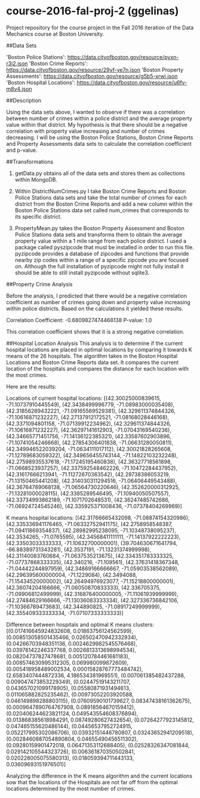 # course-2016-fal-proj-2 (ggelinas)
Project repository for the course project in the Fall 2016 iteration of the Data Mechanics course at Boston University.

##Data Sets

'Boston Police Stations': https://data.cityofboston.gov/resource/pyxn-r3i2.json
'Boston Crime Reports': https://data.cityofboston.gov/resource/29yf-ye7n.json
'Boston Property Assessments': https://data.cityofboston.gov/resource/g5b5-xrwi.json
'Boston Hospital Locations': https://data.cityofboston.gov/resource/u6fv-m8v4.json

##Description

Using the data sets above, I wanted to observe if there was a correlation between number of crimes within a police 
district and the average property value within that district. My hypothesis is that there should be a negative correlation 
with property value increasing and number of crimes decreasing. I will be using the Boston Police Stations, Boston Crime 
Reports and Property Assessments data sets to calculate the correlation coefficient and p-value.

##Transformations

1. getData.py obtains all of the data sets and stores them as collections within MongoDB.

2. Within DistrictNumCrimes.py I take Boston Crime Reports and Boston Police Stations data sets and take the total 
number of crimes for each district from the Boston Crime Reports and add a new column within the Boston Police Stations
 data set called num_crimes that corresponds to its specific district.

3. PropertyMean.py takes the Boston Property Assessment and Boston Police Stations data sets and transforms them to obtain
the average property value within a 1 mile range from each police district. I used a package called pyszipcode that must
be installed in order to run this file. pyzipcode provides a database of zipcodes and functions that provide nearby
zip codes within a range of a specific zipcode you are focused on. Although the full installation of pyzipcode might not
fully install it should be able to still install pyzipcode without sqlite3.

##Property Crime Analysis

Before the analysis, I predicted that there would be a negative correlation coefficient as number of crimes going down
and property value increasing within police districts. Based on the calculations it yielded these results.

Correlation Coefficient: -0.6809827474468138
P-value: 1.0

This correlation coefficient shows that it is a strong negative correlation.

##Hospital Location Analysis
This analysis is to determine if the current hospital locations are placed in optimal locations by comparing it towards
K means of the 26 hospitals. The algorithm takes in the Boston Hospital Locations and Boston Crime Reports data set.
It compares the current location of the hospitals and compares the distance for each location with the most crimes.

Here are the results:

Locations of current hospital locations: [(42.30025000839615, -71.10737910445549), 
(42.3438499996779, -71.08983000035408), (42.31856289432221, -71.09165569529381), (42.329611374844326, -71.10616871232227),
(42.27137912172521, -71.08168028446168), (42.3371094801158, -71.07139912234962), (42.329611374844326, -71.10616871232227),
(42.36297141612903, -71.07043169540236), (42.34665771451756, -71.14136122385321), (42.33587602903896, -71.10741054246668),
(42.27854306401838, -71.06631280050811), (42.349946522039204, -71.0634111017112), (42.30021828265608, -71.12789683059322),
(42.349656455743144, -71.14822103232248), (42.27598935537618, -71.17245195460838), (42.36327718561898, -71.0668523937257),
(42.337592548462226, -71.10472284437952), (42.31617666213941, -71.11272670363542), (42.29738386053219, -71.13150465441208),
(42.314030311294516, -71.06406449543488), (42.36764789068138, -71.06564730220646), (42.352620000312925, -71.13281000028115),
(42.3385289546495, -71.10940050507557), (42.33734993862189, -71.1071702648531), (42.36247485742686, -71.06924724545246),
(42.335925371008436, -71.07378404269969)]

K means hospital locations: [(42.31766665432098, -71.08874154320986), (42.335336941176465, -71.06332752941175), 
(42.2758958548387, -71.09411869354837), (42.28982995238095, -71.10348738095237), (42.3534265, -71.0765595), 
(42.34568411111111, -71.14137922222223), (42.33503033333333, -71.10632700000001), (39.704630671641794, -66.88389731343281), 
(42.3537191, -71.13231374999998), (42.31140083760684, -71.0637535213675), (42.334351783333325, -71.07737868333335), 
(42.340216, -71.109561), (42.37631418367348, -71.04442244897959), (42.34869166666667, -71.05903538562089), 
(42.296395600000004, -71.1229084), (42.3494088, -71.15434520000002), (42.26494976923077, -71.15218800000001), 
(42.36074204166666, -71.06050870833333), (42.336705375, -71.09906812499999), (42.316876400000005, -71.11061939999999), 
(42.27484629166666, -71.13036083333334), (42.327336736842106, -71.10366789473683), (42.344890825, -71.08917249999999), 
(42.355409333333334, -71.07107333333333)]

Difference between hospitals and optimal K means clusters: [(0.017416645924832608, 0.01863756124562599), 
(0.008513058501435466, 0.026502470942332934), (0.04266703948351136, 0.0024629982545576468), 
(0.03978142246337768, 0.0026813313698994534), (0.08204737827478681, 0.005120784461681183), 
(0.008574630995312305, 0.069980099872609), (0.005418958489002534, 0.00015828767773484742), 
(2.6583407444872336, 4.186534381969551), (0.007061385482437288, 0.009047473853229349), 
(0.02447519143211707, 0.043657021099178905), (0.05580871931494613, 0.011065882825235462), 
(0.00973052203920588, 0.046149898288803115), (0.07609590101739627, 0.08347438161362675), 
(0.0009647890764767908, 0.08918564670159412), (0.020406244623821124, 0.049543554608376894), 
(0.013868385618984291, 0.08749280627432654), (0.07264277923145812, 0.047465155620486144), 
(0.04456537952724915, 0.052217995302086706), (0.03932151446780807, 0.03243652941209518), 
(0.0028460887054890804, 0.04655490456511302), (0.09280159901472018, 0.06471353112688405), 
(0.02528326347081844, 0.029142105544323726), (0.006361870350502841, 0.020228005075580313), 
(0.018059394711443133, 0.03609693151976501)]

Analyzing the difference in the K means algorithm and the current locations sow that the locations of the Hospitals are
not far off from the optimal locations determined by the most number of crimes. 